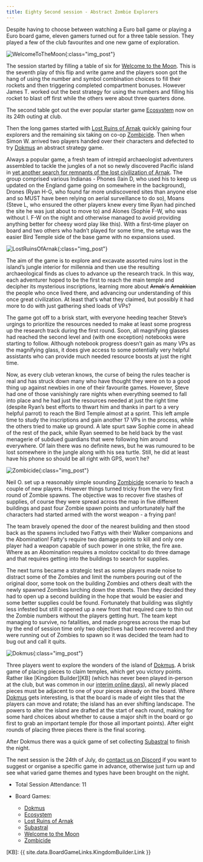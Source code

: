 ```yaml
---
title: Eighty Second session - Abstract Zombie Explorers
---
```


Despite having to choose between watching a Euro ball game or playing a Euro board game, eleven gamers turned out for a three table session. They played a few of the club favourites and one new game of exploration.

![WelcomeToTheMoon](/images/posts/2024_07_10/WelcomeToTheMoon01.jpg "WelcomeToTheMoon"){:class="img_post"}

The session started by filling a table of six for [Welcome to the Moon][WTM]. This is the seventh play of this flip and write game and the players soon got the hang of using the number and symbol combination choices to fill their rockets and then triggering completed compartment bonuses. However James T. worked out the best strategy for using the numbers and filling his rocket to blast off first while the others were about three quarters done.

The second table got out the ever popular starter game [Ecosystem][E] now on its 24th outing at club.

Then the long games started with [Lost Ruins of Arnak][LRA] quickly gaining four explorers and the remaining six taking on co-op [Zombicide][Zom]. Then when Simon W. arrived two players handed over their characters and defected to try [Dokmus][Dk] an abstract strategy game.

Always a popular game, a fresh team of intrepid archaeologist adventurers assembled to tackle the jungles of a not so newly discovered Pacific island in [yet another search for remnants of the lost civilization of Arnak][LRA]. The group comprised various Indianas - Phones (Iain D, who used his to keep us updated on the England game going on somewhere in the background), Drones (Ryan H-G, who found far more undiscovered sites than anyone else and so MUST have been relying on aerial surveillance to do so), Moans (Steve L, who ensured the other players knew every time Ryan had pinched the site he was just about to move to) and Alones (Sophie F-W, who was without I. F-W on the night and otherwise managed to avoid providing anything better for cheesy word play like this). With a first-time player on board and two others who hadn’t played for some time, the setup was the easier Bird Temple side of the base game with no expansions used.

![LostRuinsOfArnak](/images/posts/2024_07_10/Arnak01.jpg "LostRuinsOfArnak"){:class="img_post"}

The aim of the game is to explore and excavate assorted ruins lost in the island’s jungle interior for millennia and then use the resulting archaeological finds as clues to advance up the research track.  In this way, each adventurer hoped to be the first to reach the main temple and decipher its mysterious inscriptions, learning more about ~~Arnak's~~ ~~Arnakkian~~ the people who once lived there, and advancing our understanding of this once great civilization. At least that’s what they claimed, but possibly it had more to do with just gathering shed loads of VPs?

The game got off to a brisk start, with everyone heeding teacher Steve’s urgings to prioritize the resources needed to make at least some progress up the research track during the first round. Soon, all magnifying glasses had reached the second level and (with one exception) notebooks were starting to follow. Although notebook progress doesn’t gain as many VPs as the magnifying glass, it does give access to some potentially very helpful assistants who can provide much needed resource boosts at just the right time.

Now, as every club veteran knows, the curse of being the rules teacher is real and has struck down many who have thought they were on to a good thing up against newbies in one of their favourite games. However, Steve had one of those vanishingly rare nights when everything seemed to fall into place and he had just the resources needed at just the right time (despite Ryan’s best efforts to thwart him and thanks in part to a very helpful parrot) to reach the Bird Temple almost at a sprint. This left ample time to study the inscriptions and gain another 17 VPs in the process, while the others tried to make up ground. A late spurt saw Sophie come in ahead of the rest of the pack, while Ryan seemed to be held back by the vast menagerie of subdued guardians that were following him around everywhere. Of Iain there was no definite news, but he was rumoured to be lost somewhere in the jungle along with his sea turtle. Still, he did at least have his phone so should be all right with GPS, won’t he?

![Zombicide](/images/posts/2024_07_10/Zombicide01.jpg "Zombicide"){:class="img_post"}

Neil O. set up a reasonably simple sounding [Zombicide][Zom] scenario to teach a couple of new players. However things turned tricky from the very first round of Zombie spawns. The objective was to recover five stashes of supplies, of course they were spread across the map in five different buildings and past four Zombie spawn points and unfortunately half the characters had started armed with the worst weapon - a frying pan!

The team bravely opened the door of the nearest building and then stood back as the spawns included two Fattys with their Walker companions and the Abomination! Fatty's require two damage points to kill and only one player had a weapon capable of such power in one strike, the fire axe. Where as an Abomination requires a molotov cocktail to do three damage and that requires getting into the buildings to search for supplies.

The next turns became a strategic test as some players made noise to distract some of the Zombies and limit the numbers pouring out of the original door, some took on the building Zombies and others dealt with the newly spawned Zombies lurching down the streets. Then they decided they had to open up a second building in the hope that would be easier and some better supplies could be found. Fortunately that building was slightly less infested but still it opened up a new front that required care to thin out the Zombie numbers without the players getting hurt. The team kept managing to survive, no fatalities, and made progress across the map but by the end of session time only two objectives had been recovered and they were running out of Zombies to spawn so it was decided the team had to bug out and call it quits. 

![Dokmus](/images/posts/2024_07_10/Dokmus01.jpg "Dokmus"){:class="img_post"}

Three players went to explore the wonders of the island of [Dokmus][Dk]. A brisk game of placing pieces to claim temples, which get you victory points. Rather like [Kingdom Builder][KB] (which has never been played in-person at the club, but was common in our [interim online days][INTERIM]), all newly placed pieces must be adjacent to one of your pieces already on the board. Where [Dokmus][Dk] gets interesting, is that the board is made of eight tiles that the players can move and rotate; the island has an ever shifting landscape. The powers to alter the island are drafted at the start of each round, making for some hard choices about whether to cause a major shift in the board or go first to grab an important temple (for those all important points). After eight rounds of placing three pieces there is the final scoring.

After Dokmus there was a quick game of set collecting [Subastral][SA] to finish the night.

The next session is the 24th of July, do [contact us on Discord][Contact] if you want to suggest or organise a specific game in advance, otherwise just turn up and see what varied game themes and types have been brought on the night. 

* Total Session Attendance: 11
* Board Games:

	 * [Dokmus][Dk]
	 * [Ecosystem][E]
	 * [Lost Ruins of Arnak][LRA]
	 * [Subastral][SA]
	 * [Welcome to the Moon][WTM]
	 * [Zombicide][Zom]

[Dk]: {{site.data.BoardGameLinks.Dokmus.Link}}
[E]: {{site.data.BoardGameLinks.Ecosystem.Link}}
[LRA]: {{site.data.BoardGameLinks.LostRuinsOfArnak.Link}}
[SA]: {{site.data.BoardGameLinks.Subastral.Link}}
[WTM]: {{site.data.BoardGameLinks.WelcomeToTheMoon.Link}}
[Zom]: {{site.data.BoardGameLinks.Zombicide.Link}}
[KB]: {{ site.data.BoardGameLinks.KingdomBuilder.Link }}

[INTERIM]: /2021/07/17/interim-online-sessions.html

[Contact]: /Contact.html
